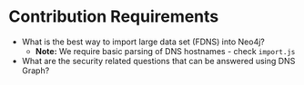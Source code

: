 # Contribution Requirements

* What is the best way to import large data set (FDNS) into Neo4j?
   * **Note:** We require basic parsing of DNS hostnames - check `import.js`
* What are the security related questions that can be answered using DNS Graph?
